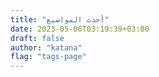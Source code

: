 ```yaml
---
title: "أحدث المواضيع"
date: 2023-05-06T03:19:39+03:00
draft: false
author: "katana"
flag: "tags-page"
---
```


